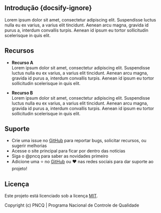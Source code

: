 ## Introdução {docsify-ignore}

Lorem ipsum dolor sit amet, consectetur adipiscing elit. Suspendisse luctus nulla eu ex varius, a varius elit tincidunt. Aenean arcu magna, gravida id purus a, interdum convallis turpis. Aenean id ipsum eu tortor sollicitudin scelerisque in quis elit.

## Recursos

- **Recurso A**  
Lorem ipsum dolor sit amet, consectetur adipiscing elit. Suspendisse luctus nulla eu ex varius, a varius elit tincidunt. Aenean arcu magna, gravida id purus a, interdum convallis turpis. Aenean id ipsum eu tortor sollicitudin scelerisque in quis elit.

- **Recurso B**  
Lorem ipsum dolor sit amet, consectetur adipiscing elit. Suspendisse luctus nulla eu ex varius, a varius elit tincidunt. Aenean arcu magna, gravida id purus a, interdum convallis turpis. Aenean id ipsum eu tortor sollicitudin scelerisque in quis elit.

## Suporte

- Crie uma issue no [GitHub](https://github.com/celsojr-pncq/pncq-docs) para reportar bugs, solicitar recursos, ou sugerir melhorias
- Acesse o site principal para ficar por dentro das notícias
- Siga o @pncq para saber as novidades primeiro
- Adicione uma ⭐️ no [GitHub](https://github.com/celsojr-pncq/pncq-docs) ou ❤️ nas redes sociais para dar suporte ao projeto!

## Licença

Este projeto está licenciado sob a licença [MIT](https://github.com/celsojr-pncq/pncq-docs/blob/master/LICENSE).

Copyright (c) PNCQ | Programa Nacional de Controle de Qualidade
